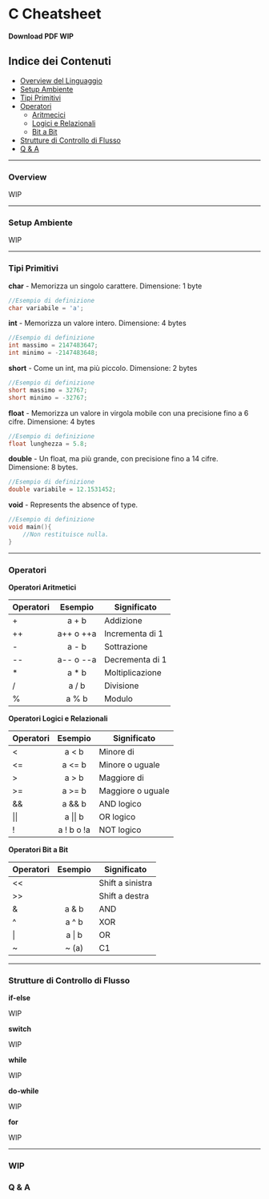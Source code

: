 # C Cheatsheet
**Download PDF WIP**

## Indice dei Contenuti

- [Overview del Linguaggio](#overview) 
- [Setup Ambiente](#setup-ambiente)
- [Tipi Primitivi](#tipi-primitivi)
- [Operatori](#operatori)
  - [Aritmecici]()
  - [Logici e Relazionali]()
  - [Bit a Bit]()
- [Strutture di Controllo di Flusso](#strutture-di-controllo-di-flusso)
- [Q & A](#q--a)

---

### Overview

WIP

---

### Setup Ambiente

WIP

---

### Tipi Primitivi

**char** - Memorizza un singolo carattere. Dimensione: 1 byte

```c
//Esempio di definizione
char variabile = 'a';
```

**int** - Memorizza un valore intero. Dimensione: 4 bytes

```c
//Esempio di definizione
int massimo = 2147483647;
int minimo = -2147483648;
```

**short** - Come un int, ma più piccolo. Dimensione: 2 bytes

```c
//Esempio di definizione
short massimo = 32767;
short minimo = -32767;
```

**float** - Memorizza un valore in virgola mobile con una precisione fino a 6 cifre. Dimensione: 4 bytes

```c
//Esempio di definizione
float lunghezza = 5.8;
```

**double** - Un float, ma più grande, con precisione fino a 14 cifre. Dimensione: 8 bytes.

```c
//Esempio di definizione
double variabile = 12.1531452;
```

**void** - Represents the absence of type.

```c
//Esempio di definizione
void main(){
    //Non restituisce nulla.
}
```

---

### Operatori

**Operatori Aritmetici**

| Operatori | Esempio     | Significato        |
| --------- | :---------: | ------------------ |
| +         | a + b       | Addizione          |
| ++        | a++ o ++a   | Incrementa di 1    |
| -         | a - b       | Sottrazione        |
| --        | a-- o --a   | Decrementa di 1    |
| *         | a * b       | Moltiplicazione    |
| /         | a / b       | Divisione          |
| %         | a % b       | Modulo             |

**Operatori Logici e Relazionali**

| Operatori | Esempio     | Significato        |
| --------- | :---------: | ------------------ |
| <         | a < b       | Minore di          |
| <=        | a <= b      | Minore o uguale    |
| >         | a > b       | Maggiore di        |
| >=        | a >= b      | Maggiore o uguale  |
| &&        | a && b      | AND logico         |
| &#124;&#124; | a &#124;&#124; b | OR logico  |
| !            | a ! b o !a       | NOT logico |

**Operatori Bit a Bit**

| Operatori | Esempio     | Significato        |
| --------- | :---------: | ------------------ |
| <<        |             | Shift a sinistra   |
| >>        |             | Shift a destra     |
| &         | a & b       | AND                |
| ^         | a ^ b       | XOR                |
| &#124;    | a &#124; b  | OR                 | 
| ~         | ~ (a)       | C1                 |

---

### Strutture di Controllo di Flusso

**if-else**

WIP

**switch**

WIP

**while**

WIP

**do-while**

WIP

**for**

WIP

---

### WIP

### Q & A
